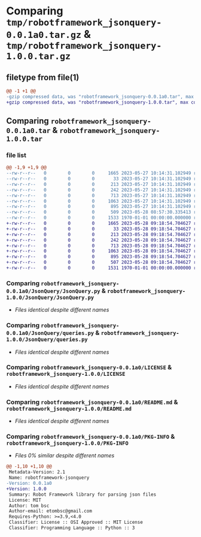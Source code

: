# Comparing `tmp/robotframework_jsonquery-0.0.1a0.tar.gz` & `tmp/robotframework_jsonquery-1.0.0.tar.gz`

## filetype from file(1)

```diff
@@ -1 +1 @@
-gzip compressed data, was "robotframework_jsonquery-0.0.1a0.tar", max compression
+gzip compressed data, was "robotframework_jsonquery-1.0.0.tar", max compression
```

## Comparing `robotframework_jsonquery-0.0.1a0.tar` & `robotframework_jsonquery-1.0.0.tar`

### file list

```diff
@@ -1,9 +1,9 @@
--rw-r--r--   0        0        0     1665 2023-05-27 10:14:31.102949 robotframework_jsonquery-0.0.1a0/JsonQuery/JsonQuery.py
--rw-r--r--   0        0        0       33 2023-05-27 10:14:31.102949 robotframework_jsonquery-0.0.1a0/JsonQuery/__init__.py
--rw-r--r--   0        0        0      213 2023-05-27 10:14:31.102949 robotframework_jsonquery-0.0.1a0/JsonQuery/errors.py
--rw-r--r--   0        0        0      242 2023-05-27 10:14:31.102949 robotframework_jsonquery-0.0.1a0/JsonQuery/module_importer.py
--rw-r--r--   0        0        0      713 2023-05-27 10:14:31.102949 robotframework_jsonquery-0.0.1a0/JsonQuery/queries.py
--rw-r--r--   0        0        0     1063 2023-05-27 10:14:31.102949 robotframework_jsonquery-0.0.1a0/LICENSE
--rw-r--r--   0        0        0      895 2023-05-27 10:14:31.102949 robotframework_jsonquery-0.0.1a0/README.md
--rw-r--r--   0        0        0      509 2023-05-28 08:57:30.335413 robotframework_jsonquery-0.0.1a0/pyproject.toml
--rw-r--r--   0        0        0     1533 1970-01-01 00:00:00.000000 robotframework_jsonquery-0.0.1a0/PKG-INFO
+-rw-r--r--   0        0        0     1665 2023-05-28 09:18:54.704627 robotframework_jsonquery-1.0.0/JsonQuery/JsonQuery.py
+-rw-r--r--   0        0        0       33 2023-05-28 09:18:54.704627 robotframework_jsonquery-1.0.0/JsonQuery/__init__.py
+-rw-r--r--   0        0        0      213 2023-05-28 09:18:54.704627 robotframework_jsonquery-1.0.0/JsonQuery/errors.py
+-rw-r--r--   0        0        0      242 2023-05-28 09:18:54.704627 robotframework_jsonquery-1.0.0/JsonQuery/module_importer.py
+-rw-r--r--   0        0        0      713 2023-05-28 09:18:54.704627 robotframework_jsonquery-1.0.0/JsonQuery/queries.py
+-rw-r--r--   0        0        0     1063 2023-05-28 09:18:54.704627 robotframework_jsonquery-1.0.0/LICENSE
+-rw-r--r--   0        0        0      895 2023-05-28 09:18:54.704627 robotframework_jsonquery-1.0.0/README.md
+-rw-r--r--   0        0        0      507 2023-05-28 09:18:54.704627 robotframework_jsonquery-1.0.0/pyproject.toml
+-rw-r--r--   0        0        0     1531 1970-01-01 00:00:00.000000 robotframework_jsonquery-1.0.0/PKG-INFO
```

### Comparing `robotframework_jsonquery-0.0.1a0/JsonQuery/JsonQuery.py` & `robotframework_jsonquery-1.0.0/JsonQuery/JsonQuery.py`

 * *Files identical despite different names*

### Comparing `robotframework_jsonquery-0.0.1a0/JsonQuery/queries.py` & `robotframework_jsonquery-1.0.0/JsonQuery/queries.py`

 * *Files identical despite different names*

### Comparing `robotframework_jsonquery-0.0.1a0/LICENSE` & `robotframework_jsonquery-1.0.0/LICENSE`

 * *Files identical despite different names*

### Comparing `robotframework_jsonquery-0.0.1a0/README.md` & `robotframework_jsonquery-1.0.0/README.md`

 * *Files identical despite different names*

### Comparing `robotframework_jsonquery-0.0.1a0/PKG-INFO` & `robotframework_jsonquery-1.0.0/PKG-INFO`

 * *Files 0% similar despite different names*

```diff
@@ -1,10 +1,10 @@
 Metadata-Version: 2.1
 Name: robotframework-jsonquery
-Version: 0.0.1a0
+Version: 1.0.0
 Summary: Robot Framework library for parsing json files
 License: MIT
 Author: tom bsc
 Author-email: etombsc@gmail.com
 Requires-Python: >=3.9,<4.0
 Classifier: License :: OSI Approved :: MIT License
 Classifier: Programming Language :: Python :: 3
```

